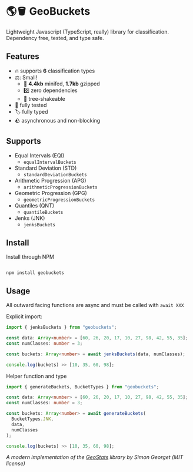 # 🌎🪣 GeoBuckets

Lightweight Javascript (TypeScript, really) library for classification. Dependency free, tested, and type safe.

## Features

- :fire: supports **6** classification types
- ⚖️: Small!
  - :rocket: **4.4kb** minifed, **1.7kb** gzipped
  - 0️⃣ zero dependencies
  - 🌲 tree-shakeable
- :test_tube: fully tested
- :label: fully typed
- :rock: asynchronous and non-blocking

## Supports

- Equal Intervals (EQI)
  - `equalIntervalBuckets`
- Standard Deviation (STD)
  - `standardDeviationBuckets`
- Arithmetic Progression (APG)
  - `arithmeticProgressionBuckets`
- Geometric Progression (GPG)
  - `geometricProgressionBuckets`
- Quantiles (QNT)
  - `quantileBuckets`
- Jenks (JNK)
  - `jenksBuckets`

## Install

Install through NPM

```

npm install geobuckets

```

## Usage

All outward facing functions are async and must be called with `await XXX`

Explicit import:

```typescript
import { jenksBuckets } from "geobuckets";

const data: Array<number> = [60, 26, 20, 17, 10, 27, 98, 42, 55, 35];
const numClasses: number = 3;

const buckets: Array<number> = await jenksBuckets(data, numClasses);

console.log(buckets) >> [10, 35, 60, 98];
```

Helper function and type

```typescript
import { generateBuckets, BucketTypes } from "geobuckets";

const data: Array<number> = [60, 26, 20, 17, 10, 27, 98, 42, 55, 35];
const numClasses: number = 3;

const buckets: Array<number> = await generateBuckets(
  BucketTypes.JNK,
  data,
  numClasses
);

console.log(buckets) >> [10, 35, 60, 98];
```

_A modern implementation of the [GeoStats]("https://github.com/simogeo/geostats") library by Simon Georget (MIT license)_
